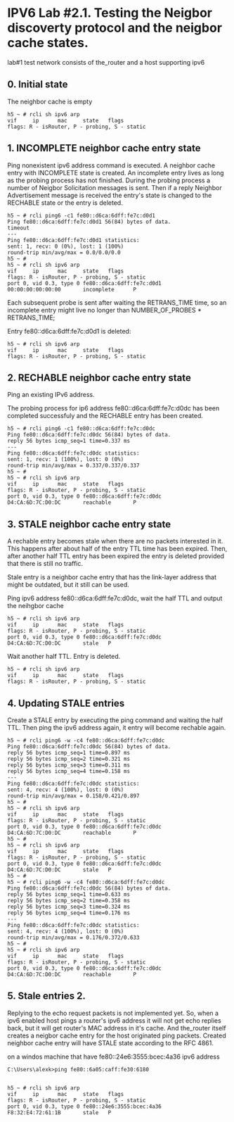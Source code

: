 # IPV6 Lab #2.1. Testing the Neigbor discoverty protocol and the neigbor cache states.

lab#1 test network consists of the_router and a host supporting ipv6

## 0. Initial state

The neighbor cache is empty

	h5 ~ # rcli sh ipv6 arp
	vif     ip      mac     state   flags
	flags: R - isRouter, P - probing, S - static

## 1. INCOMPLETE neighbor cache entry state

Ping nonexistent ipv6 address command is executed.
A neighbor cache entry with INCOMPLETE state is created.
An incomplete entry lives as long as the probing process has not finished.
During the probing process a number of Neigbor Solicitation 
messages is sent. Then if a reply Neighbor Advertisement message is received 
the entry's state is changed to the RECHABLE state or the entry is deleted.

	h5 ~ # rcli ping6 -c1 fe80::d6ca:6dff:fe7c:d0d1
	Ping fe80::d6ca:6dff:fe7c:d0d1 56(84) bytes of data.
	timeout
	---
	Ping fe80::d6ca:6dff:fe7c:d0d1 statistics:
	sent: 1, recv: 0 (0%), lost: 1 (100%)
	round-trip min/avg/max = 0.0/0.0/0.0
	h5 ~ #
	h5 ~ # rcli sh ipv6 arp
	vif     ip      mac     state   flags
	flags: R - isRouter, P - probing, S - static
	port 0, vid 0.3, type 0 fe80::d6ca:6dff:fe7c:d0d1       00:00:00:00:00:00       incomplete      P

Each subsequent probe is sent after waiting the RETRANS_TIME time, so an incomplete 
entry might live no longer than NUMBER_OF_PROBES * RETRANS_TIME; 

Entry fe80::d6ca:6dff:fe7c:d0d1 is deleted:

	h5 ~ # rcli sh ipv6 arp
	vif     ip      mac     state   flags
	flags: R - isRouter, P - probing, S - static

## 2. RECHABLE neighbor cache entry state

Ping an existing IPv6 address.

The probing process for ip6 address fe80::d6ca:6dff:fe7c:d0dc 
has been completed successfuly and the RECHABLE entry has been created.

	h5 ~ # rcli ping6 -c1 fe80::d6ca:6dff:fe7c:d0dc
	Ping fe80::d6ca:6dff:fe7c:d0dc 56(84) bytes of data.
	reply 56 bytes icmp_seq=1 time=0.337 ms
	---
	Ping fe80::d6ca:6dff:fe7c:d0dc statistics:
	sent: 1, recv: 1 (100%), lost: 0 (0%)
	round-trip min/avg/max = 0.337/0.337/0.337
	h5 ~ #
	h5 ~ # rcli sh ipv6 arp
	vif     ip      mac     state   flags
	flags: R - isRouter, P - probing, S - static
	port 0, vid 0.3, type 0 fe80::d6ca:6dff:fe7c:d0dc       D4:CA:6D:7C:D0:DC       reachable       P

## 3. STALE neighbor cache entry state

A rechable entry becomes stale when there are no packets interested in it.
This happens after about half of the entry TTL time has been expired.
Then, after another half TTL entry has been expired the entry is deleted
provided that there is still no traffic. 

Stale entry is a neighbor cache
entry that has the link-layer address that might be outdated, but it
still can be used.

Ping ipv6 address fe80::d6ca:6dff:fe7c:d0dc, wait the half TTL and output the neihgbor cache
	
	h5 ~ # rcli sh ipv6 arp
	vif     ip      mac     state   flags
	flags: R - isRouter, P - probing, S - static
	port 0, vid 0.3, type 0 fe80::d6ca:6dff:fe7c:d0dc       D4:CA:6D:7C:D0:DC       stale   P

Wait another half TTL. Entry is deleted.

	h5 ~ # rcli sh ipv6 arp
	vif     ip      mac     state   flags
	flags: R - isRouter, P - probing, S - static


## 4. Updating STALE entries

Create a STALE entry by executing the ping command and waiting the half TTL.
Then ping the ipv6 address again, it entry will become rechable again.
	
	h5 ~ # rcli ping6 -w -c4 fe80::d6ca:6dff:fe7c:d0dc
	Ping fe80::d6ca:6dff:fe7c:d0dc 56(84) bytes of data.
	reply 56 bytes icmp_seq=1 time=0.897 ms
	reply 56 bytes icmp_seq=2 time=0.321 ms
	reply 56 bytes icmp_seq=3 time=0.311 ms
	reply 56 bytes icmp_seq=4 time=0.158 ms
	---
	Ping fe80::d6ca:6dff:fe7c:d0dc statistics:
	sent: 4, recv: 4 (100%), lost: 0 (0%)
	round-trip min/avg/max = 0.158/0.421/0.897
	h5 ~ #
	h5 ~ # rcli sh ipv6 arp
	vif     ip      mac     state   flags
	flags: R - isRouter, P - probing, S - static
	port 0, vid 0.3, type 0 fe80::d6ca:6dff:fe7c:d0dc       D4:CA:6D:7C:D0:DC       reachable       P
	h5 ~ #
	h5 ~ # rcli sh ipv6 arp
	vif     ip      mac     state   flags
	flags: R - isRouter, P - probing, S - static
	port 0, vid 0.3, type 0 fe80::d6ca:6dff:fe7c:d0dc       D4:CA:6D:7C:D0:DC       stale   P
	h5 ~ #
	h5 ~ # rcli ping6 -w -c4 fe80::d6ca:6dff:fe7c:d0dc
	Ping fe80::d6ca:6dff:fe7c:d0dc 56(84) bytes of data.
	reply 56 bytes icmp_seq=1 time=0.633 ms
	reply 56 bytes icmp_seq=2 time=0.358 ms
	reply 56 bytes icmp_seq=3 time=0.324 ms
	reply 56 bytes icmp_seq=4 time=0.176 ms
	---
	Ping fe80::d6ca:6dff:fe7c:d0dc statistics:
	sent: 4, recv: 4 (100%), lost: 0 (0%)
	round-trip min/avg/max = 0.176/0.372/0.633
	h5 ~ #
	h5 ~ # rcli sh ipv6 arp
	vif     ip      mac     state   flags
	flags: R - isRouter, P - probing, S - static
	port 0, vid 0.3, type 0 fe80::d6ca:6dff:fe7c:d0dc       D4:CA:6D:7C:D0:DC       reachable       P

## 5. Stale entries 2.

Replying to the echo request packets is not implemented yet.
So, when a ipv6 enabled host pings a router's ipv6 address it
will not get echo replies back, but it will get router's MAC address in it's cache.
And the_router itself creates a neigbor cache entry for the host originated 
ping packets. Created neighbor cache entry will have STALE state according to the RFC 4861.

on a windos machine that have fe80::24e6:3555:bcec:4a36 ipv6 address

	C:\Users\alexk>ping fe80::6a05:caff:fe30:6180
	

	h5 ~ # rcli sh ipv6 arp
	vif     ip      mac     state   flags
	flags: R - isRouter, P - probing, S - static
	port 0, vid 0.3, type 0 fe80::24e6:3555:bcec:4a36       F8:32:E4:72:61:1B       stale   P

